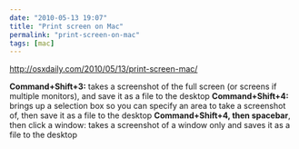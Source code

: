 ```yaml
---
date: "2010-05-13 19:07"
title: "Print screen on Mac"
permalink: "print-screen-on-mac"
tags: [mac]
---
```


<a href="http://osxdaily.com/2010/05/13/print-screen-mac/">http://osxdaily.com/2010/05/13/print-screen-mac/</a>

<strong>Command+Shift+3:</strong> takes a screenshot of the full screen (or screens if multiple monitors), and save it as a file to the desktop
<strong>Command+Shift+4:</strong> brings up a selection box so you can specify an area to take a screenshot of, then save it as a file to the desktop
<strong>Command+Shift+4, then spacebar</strong>, then click a window: takes a screenshot of a window only and saves it as a file to the desktop
